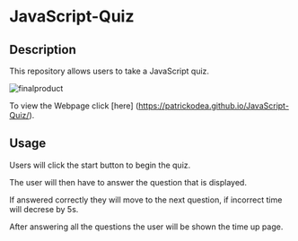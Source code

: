 # JavaScript-Quiz

## Description
This repository allows users to take a JavaScript quiz.

![finalproduct](/JavaScript-Quiz/assets/img/javascriptquiz.png)

To view the Webpage click [here] (https://patrickodea.github.io/JavaScript-Quiz/).

## Usage
Users will click the start button to begin the quiz.

The user will then have to answer the question that is displayed.

If answered correctly they will move to the next question, if incorrect time will decrese by 5s.

After answering all the questions the user will be shown the time up page.
